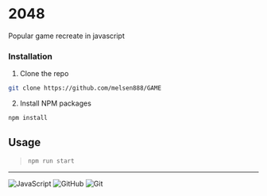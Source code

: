 # 2048
Popular game recreate in javascript

### Installation
1. Clone the repo 
```sh 
git clone https://github.com/melsen888/GAME
```
2. Install NPM packages
```sh
npm install
```

## Usage

> ```sh
> npm run start
> ```


<hr/>

![JavaScript](https://img.shields.io/badge/-JavaScript-black?style=plastic&logo=javascript)
![GitHub](https://img.shields.io/badge/-GitHub-181717?style=plastic&logo=github)
![Git](https://img.shields.io/badge/-Git-black?style=plastic&logo=git)
